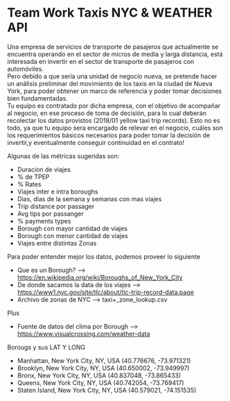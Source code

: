 # Team Work Taxis NYC & WEATHER API

Una empresa de servicios de transporte de pasajeros que actualmente se encuentra operando en el sector de micros
de media y larga distancia, está interesada en invertir en el sector de transporte de pasajeros con automóviles.<br>
Pero debido a que sería una unidad de negocio nueva, se pretende hacer un análisis preliminar del movimiento de los
taxis en la ciudad de Nueva York, para poder obtener un marco de referencia y poder tomar decisiones bien fundamentadas.<br>
Tu equipo es contratado por dicha empresa, con el objetivo de acompañar al negocio, en ese proceso de toma de decisión,
para lo cual deberán recolectar los datos provistos (2018/01 yellow taxi trip records).
Esto no es todo, ya que tu equipo sera encargado de relevar en el negocio, cuáles son los requerimientos básicos necesarios para poder tomar la decisión de invertir,y eventualmente conseguir continuidad en el contrato!

Algunas de las métricas sugeridas son:

* Duracion de viajes
* % de TPEP		
* % Rates		
* Viajes inter e intra boroughs
* Dias, dias de la semana y semanas con mas viajes	 
* Trip distance por passager		
* Avg tips por passanger		
* % payments types		
* Borough con mayor cantidad de viajes		
* Borough con menor cantidad de viajes		
* Viajes entre distintas Zonas		

Para poder entender mejor los datos, podemos proveer lo siguiente

* Que es un Borough? -->  https://en.wikipedia.org/wiki/Boroughs_of_New_York_City
* De donde sacamos la data de los viajes --> https://www1.nyc.gov/site/tlc/about/tlc-trip-record-data.page
* Archivo de zonas de NYC --> taxi+_zone_lookup.csv

Plus
* Fuente de datos del clima por Borough --> https://www.visualcrossing.com/weather-data

Borougs y sus LAT Y LONG<br>
* Manhattan, New York City, NY, USA (40.776676, -73.971321)
* Brooklyn, New York City, NY, USA (40.650002, -73.949997)
* Bronx, New York City, NY, USA (40.837048, -73.865433)
* Queens, New York City, NY, USA (40.742054, -73.769417)
* Staten Island, New York City, NY, USA (40.579021, -74.151535)
